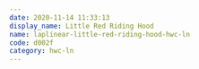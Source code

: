 ```yaml
---
date: 2020-11-14 11:33:13
display_name: Little Red Riding Hood
name: laplinear-little-red-riding-hood-hwc-ln
code: d002f
category: hwc-ln
---
```

